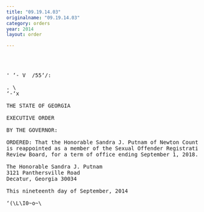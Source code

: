 ```yaml
---
title: "09.19.14.03"
originalname: "09.19.14.03"
category: orders
year: 2014
layout: order

---
```

<pre>
  
  

' ‘- V  /55‘/:

. \
‘-‘x

THE STATE OF GEORGIA

EXECUTIVE ORDER

BY THE GOVERNOR:

ORDERED: That the Honorable Sandra J. Putnam of Newton County, Georgia,
is reappointed as a member of the Sexual Offender Registration
Review Board, for a term of office ending September 1, 2018.

The Honorable Sandra J. Putnam
3121 Panthersville Road
Decatur, Georgia 30034

This nineteenth day of September, 2014

‘(\L\I0~o~\<L_')e,a£,

GOVERNOR

</pre>

